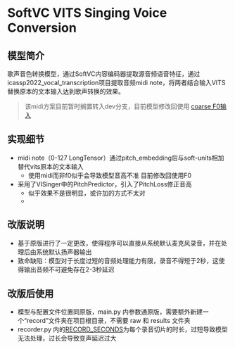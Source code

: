 # SoftVC VITS Singing Voice Conversion
## 模型简介
歌声音色转换模型，通过SoftVC内容编码器提取源音频语音特征，通过icassp2022_vocal_transcription项目提取音频midi note，将两者结合输入VITS替换原本的文本输入达到歌声转换的效果。
> 该midi方案目前暂时搁置转入dev分支，目前模型修改回使用 [coarse F0输入](https://github.com/PlayVoice/VI-SVC/blob/main/svc/prepare/preprocess_wave.py)
## 实现细节
+ midi note（0-127 LongTensor）通过pitch_embedding后与soft-units相加替代vits原本的文本输入
  + 使用midi而非f0似乎会导致模型音高不准 目前修改回使用F0
+ 采用了VISinger中的PitchPredictor，引入了PitchLoss修正音高
  + 似乎效果不是很明显，或许加的方式不太对
  + 
## 改版说明
+ 基于原版进行了一定更改，使得程序可以直接从系统默认麦克风录音，并在处理后由系统默认扬声器输出
+ 致命缺陷：模型对于长度过短的音频处理能力有限，录音不得短于2秒，这使得输出音频不可避免存在2-3秒延迟

## 改版后使用
+ 模型与配置文件位置同原版，main.py 内参数通原版，需要额外新建一个“record”文件夹在项目根目录，不需要 raw 和 results 文件夹
+ recorder.py 内的[RECORD_SECONDS](https://github.com/wild233-sys/sovits_f0_infer-colab/blob/sovits_f0_infer_realTime/recorder.py#:~:text=CHUNK%20%3D%20256-,RECORD_SECONDS%20%3D%202,-WAVE_OUTPUT_FILENAME%20%3D%20filepath)为每个录音切片的时长，过短导致模型无法处理，过长会导致变声延迟过大
